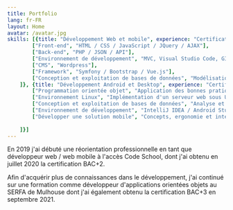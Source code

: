 ```yaml
---
title: Portfolio
lang: fr-FR
layout: Home
avatar: /avatar.jpg
skills: [{title: "Développement Web et mobile", experience: "Certification BAC+2", skills: [
        ["Front-end", "HTML / CSS / JavaScript / JQuery / AJAX"], 
        ["Back-end", "PHP / JSON / API"], 
        ["Environnement de développement", "MVC, Visual Studio Code, GIT, Laragon"],
        ["CMS", "Wordpress"],
        ["Framework", "Symfony / Bootstrap / Vue.js"],
        ["Conception et exploitation de bases de données", "Modélisation UML / SQL"]
    ]}, {title: "Développement Android et Desktop", experience: "Certification BAC+3", skills: [
        ["Programmation orientée objet", "Application des bonnes pratiques grâce au language JAVA"],
        ["Environnement Linux", "Implémentation d'un serveur web sous Ubuntu"],
        ["Conception et exploitation de bases de données", "Analyse et modélisation / Principes élémentaires et structure d'une base de données / Les bases de données MySQL / SQL"],
        ["Environnement de développement", "IntelliJ IDEA / Android Studio / Scene Builder / GIT / Laragon"],
        ["Développer une solution mobile", "Concepts, ergonomie et interfaces"]
        
    ]}]
---
```


En 2019 j'ai débuté une réorientation professionnelle  en tant que développeur web / web mobile à l'accès Code School, dont j'ai obtenu en juillet 2020 la certification BAC+2.

Afin d'acquérir plus de connaissances dans le développement, j'ai continué sur une formation comme développeur d'applications orientées objets au SERFA de Mulhouse dont j'ai également obtenu la certification BAC+3 en septembre 2021.

<br/>